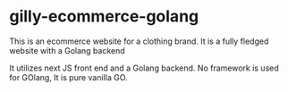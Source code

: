 # gilly-ecommerce-golang

This is an ecommerce website for a clothing brand. It is a fully fledged website with a Golang backend

It utilizes next JS front end and a Golang backend. No framework is used for GOlang, It is pure vanilla GO.
